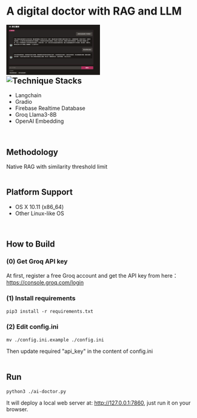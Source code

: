 <p align="center"><h1>A digital doctor with RAG and LLM</h1></p>
<div width="100%">
    <span style="float:left;"><img width="49%" src="./img/index.png"></span>
    <span style="float:left;"><img width="49%" src="./img/index.gif"></span>
</div>
<br/>

## Technique Stacks
- Langchain
- Gradio
- Firebase Realtime Database
- Groq Llama3-8B
- OpenAI Embedding
<br/>

## Methodology
Native RAG with similarity threshold limit
<br/>
<br/>

## Platform Support
- OS X 10.11 (x86_64)
- Other Linux-like OS
<br/>

## How to Build

### (0) Get Groq API key
At first, register a free Groq account and get the API key from here：<br/>
<a href="https://console.groq.com/login" target="_blank">https://console.groq.com/login</a>
<br/>

### (1) Install requirements
```
pip3 install -r requirements.txt
```

### (2) Edit config.ini
```
mv ./config.ini.example ./config.ini
```
Then update required "api_key" in the content of config.ini
<br/>
<br/>

## Run
```
python3 ./ai-doctor.py
```
It will deploy a local web server at: http://127.0.0.1:7860, just run it on your browser.
